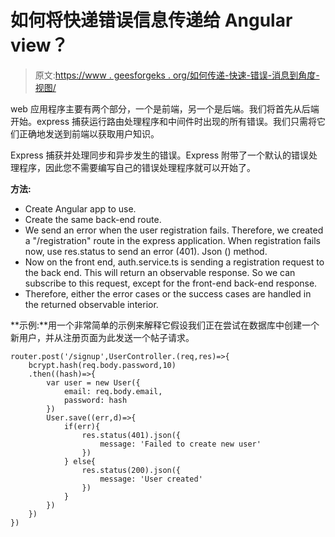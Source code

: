 # 如何将快递错误信息传递给 Angular view？

> 原文:[https://www . geesforgeks . org/如何传递-快速-错误-消息到角度-视图/](https://www.geeksforgeeks.org/how-to-pass-express-errors-message-to-angular-view/)

web 应用程序主要有两个部分，一个是前端，另一个是后端。我们将首先从后端开始。express 捕获运行路由处理程序和中间件时出现的所有错误。我们只需将它们正确地发送到前端以获取用户知识。

Express 捕获并处理同步和异步发生的错误。Express 附带了一个默认的错误处理程序，因此您不需要编写自己的错误处理程序就可以开始了。

**方法:**

*   Create Angular app to use.
*   Create the same back-end route.
*   We send an error when the user registration fails. Therefore, we created a "/registration" route in the express application. When registration fails now, use res.status to send an error (401). Json () method.
*   Now on the front end, auth.service.ts is sending a registration request to the back end. This will return an observable response. So we can subscribe to this request, except for the front-end back-end response.
*   Therefore, either the error cases or the success cases are handled in the returned observable interior.

**示例:**用一个非常简单的示例来解释它假设我们正在尝试在数据库中创建一个新用户，并从注册页面为此发送一个帖子请求。

```
router.post('/signup',UserController.(req,res)=>{
    bcrypt.hash(req.body.password,10)
    .then((hash)=>{
        var user = new User({
            email: req.body.email,
            password: hash
        })
        User.save((err,d)=>{
            if(err){
                res.status(401).json({
                    message: 'Failed to create new user'
                })
            } else{
                res.status(200).json({
                    message: 'User created'
                })
            }
        })
    })
})
```